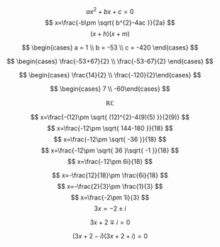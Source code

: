 $$
ax^{2}+bx+c =0
$$
$$
x=\frac{-b\pm \sqrt{ b^{2}-4ac }}{2a}
$$
$$
(x+h)(x+m)
$$

$$
\begin{cases}
a = 1 \\
b = -53 \\
c = -420
\end{cases}
$$


$$
\begin{cases}
\frac{-53+67}{2} \\
\frac{-53-67}{2} \end{cases}
$$

$$
\begin{cases}
\frac{14}{2} \\
\frac{-120}{2}\end{cases}
$$


$$
\begin{cases}
7 \\
-60\end{cases}
$$


$$
\mathbb{R}
\mathbb{C}
$$

$$
x=\frac{-(12)\pm \sqrt{ (12)^{2}-4(9)(5) }}{2(9)}
$$
$$
x=\frac{-12\pm \sqrt{ 144-180 }}{18}
$$
$$
x=\frac{-12\pm \sqrt{ -36 }}{18}
$$
$$
x=\frac{-12\pm \sqrt{ 36 }\sqrt{ -1 }}{18}
$$
$$
x=\frac{-12\pm 6i}{18}
$$

$$
x=-\frac{12}{18}\pm \frac{6i}{18}
$$
$$
x=-\frac{2}{3}\pm \frac{1}{3}
$$
$$
x=\frac{-2\pm 1i}{3} 
$$
$$
3x=-2\pm i
$$

$$
3x +2 \mp i = 0
$$

$$
(3x +2 - i)(3x +2 + i) = 0
$$
